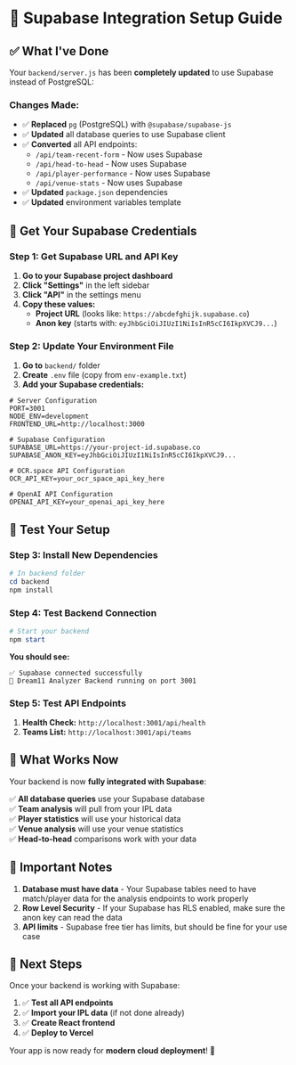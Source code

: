 # 🚀 Supabase Integration Setup Guide

## ✅ **What I've Done**

Your `backend/server.js` has been **completely updated** to use Supabase instead of PostgreSQL:

### **Changes Made:**
- ✅ **Replaced** `pg` (PostgreSQL) with `@supabase/supabase-js`
- ✅ **Updated** all database queries to use Supabase client
- ✅ **Converted** all API endpoints:
  - `/api/team-recent-form` - Now uses Supabase
  - `/api/head-to-head` - Now uses Supabase  
  - `/api/player-performance` - Now uses Supabase
  - `/api/venue-stats` - Now uses Supabase
- ✅ **Updated** `package.json` dependencies
- ✅ **Updated** environment variables template

## 🔑 **Get Your Supabase Credentials**

### **Step 1: Get Supabase URL and API Key**
1. **Go to your Supabase project dashboard**
2. **Click "Settings"** in the left sidebar
3. **Click "API"** in the settings menu
4. **Copy these values:**
   - **Project URL** (looks like: `https://abcdefghijk.supabase.co`)
   - **Anon key** (starts with: `eyJhbGciOiJIUzI1NiIsInR5cCI6IkpXVCJ9...`)

### **Step 2: Update Your Environment File**
1. **Go to** `backend/` folder
2. **Create** `.env` file (copy from `env-example.txt`)
3. **Add your Supabase credentials:**

```env
# Server Configuration
PORT=3001
NODE_ENV=development
FRONTEND_URL=http://localhost:3000

# Supabase Configuration
SUPABASE_URL=https://your-project-id.supabase.co
SUPABASE_ANON_KEY=eyJhbGciOiJIUzI1NiIsInR5cCI6IkpXVCJ9...

# OCR.space API Configuration
OCR_API_KEY=your_ocr_space_api_key_here

# OpenAI API Configuration  
OPENAI_API_KEY=your_openai_api_key_here
```

## 🧪 **Test Your Setup**

### **Step 3: Install New Dependencies**
```powershell
# In backend folder
cd backend
npm install
```

### **Step 4: Test Backend Connection**
```powershell
# Start your backend
npm start
```

**You should see:**
```
✅ Supabase connected successfully
🚀 Dream11 Analyzer Backend running on port 3001
```

### **Step 5: Test API Endpoints**
1. **Health Check:** `http://localhost:3001/api/health`
2. **Teams List:** `http://localhost:3001/api/teams`

## 🎯 **What Works Now**

Your backend is now **fully integrated with Supabase**:

✅ **All database queries** use your Supabase database  
✅ **Team analysis** will pull from your IPL data  
✅ **Player statistics** will use your historical data  
✅ **Venue analysis** will use your venue statistics  
✅ **Head-to-head** comparisons work with your data  

## 🚨 **Important Notes**

1. **Database must have data** - Your Supabase tables need to have match/player data for the analysis endpoints to work properly
2. **Row Level Security** - If your Supabase has RLS enabled, make sure the anon key can read the data
3. **API limits** - Supabase free tier has limits, but should be fine for your use case

## 🔧 **Next Steps**

Once your backend is working with Supabase:
1. ✅ **Test all API endpoints** 
2. ✅ **Import your IPL data** (if not done already)
3. ✅ **Create React frontend** 
4. ✅ **Deploy to Vercel**

Your app is now ready for **modern cloud deployment**! 🎉 